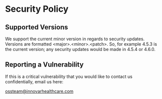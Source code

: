 # Security Policy
 
## Supported Versions
 
We support the current minor version in regards to security updates. Versions are formatted \<major>.\<minor>.\<patch>. So, for example 4.5.3 is the current version; any security updates would be made in 4.5.4 or 4.6.0.
 
## Reporting a Vulnerability
 
If this is a critical vulnerability that you would like to contact us confidentially, email us here:
 
ossteam@innovarhealthcare.com
